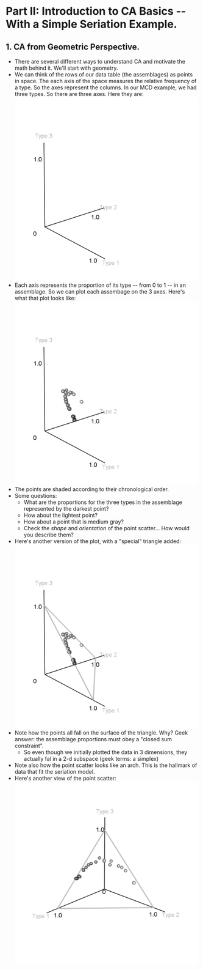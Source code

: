 # Part II: Introduction to CA Basics -- With a Simple Seriation Example.

## 1. CA from Geometric Perspective.
- There are several different ways to understand CA and motivate the math behind it. We'll start with geometry. 
- We can think of the rows of our data table (the assemblages) as points in space. The each axis of the space measures the relative frequency of a type. So the axes represent the columns. In our MCD example, we had three types. So there are three axes. Here they are:
![](./Images/3dCoords.png) 
- Each axis represents the proportion of its type -- from 0 to 1 -- in an assemblage. So we can plot each assembage on the 3 axes. Here's what that plot looks like:
![](./Images/3dCoordsPoints.png) 
- The points are shaded according to their chronological order.
- Some questions:
  - What are the proportions for the three types in the assemblage represented by the darkest point? 
  - How about the lightest point?
  - How about a point that is medium gray?      
  - Check the *shape* and *orientation* of the point scatter... How would you describe them?
 - Here's another version of the plot, with a "special" triangle added:   
![](./Images/3dCoordsPointsSimplex.png) 
- Note how the points all fall on the surface of the triangle. Why? Geek answer: the assemblage proportions must obey a "closed sum constraint".
  - So even though we initially plotted the data in 3 dimensions, they actually fal in a 2-d subspace (geek terms: a simplex)
- Note also how the point scatter looks like an arch. This is the hallmark of data that fit the seriation model.
- Here's another view of the point scatter:
![](./Images/3dCoordsPointsSimplexR.png)
